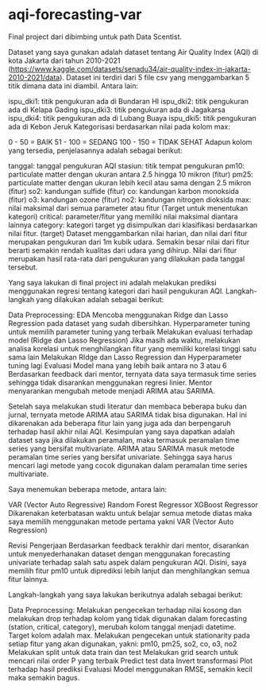 # aqi-forecasting-var
Final project dari dibimbing untuk path Data Scentist.

Dataset yang saya gunakan adalah dataset tentang Air Quality Index (AQI) di kota Jakarta dari tahun 2010-2021 (https://www.kaggle.com/datasets/senadu34/air-quality-index-in-jakarta-2010-2021/data). Dataset ini terdiri dari 5 file csv yang menggambarkan 5 titik dimana data ini diambil. Antara lain:

ispu_dki1: titik pengukuran ada di Bundaran HI
ispu_dki2: titik pengukuran ada di Kelapa Gading
ispu_dki3: titik pengukuran ada di Jagakarsa
ispu_dki4: titik pengukuran ada di Lubang Buaya
ispu_dki5: titik pengukuran ada di Kebon Jeruk
Kategorisasi berdasarkan nilai pada kolom max:

0 - 50 = BAIK
51 - 100 = SEDANG
100 - 150 = TIDAK SEHAT
Adapun kolom yang tersedia, penjelasannya adalah sebagai berikut:

tanggal: tanggal pengukuran AQI
stasiun: titik tempat pengukuran
pm10: particulate matter dengan ukuran antara 2.5 hingga 10 mikron (fitur)
pm25: particulate matter dengan ukuran lebih kecil atau sama dengan 2.5 mikron (fitur)
so2: kandungan sulfide (fitur)
co: kandungan karbon monoksida (fitur)
o3: kandungan ozone (fitur)
no2: kandungan nitrogen dioksida
max: nilai maksimal dari semua parameter atau fitur (Target untuk menentukan kategori)
critical: parameter/fitur yang memiliki nilai maksimal diantara lainnya
category: kategori target yg disimpulkan dari klasifikasi berdasarkan nilai fitur. (target)
Dataset menggambarkan nilai harian, dan nilai dari fitur merupakan pengukuran dari 1m kubik udara. Semakin besar nilai dari fitur berarti semakin rendah kualitas dari udara yang dihirup. Nilai dari fitur merupakan hasil rata-rata dari pengukuran yang dilakukan pada tanggal tersebut.

Yang saya lakukan di final project ini adalah melakukan prediksi menggunakan regresi tentang kategori dari hasil pengukuran AQI. Langkah-langkah yang dilakukan adalah sebagai berikut:

Data Preprocessing:
EDA
Mencoba menggunakan Ridge dan Lasso Regression pada dataset yang sudah dibersihkan. Hyperparameter tuning untuk memilih parameter tuning yang terbaik
Melakukan evaluasi terhadap model (Ridge dan Lasso Regression)
Jika masih ada waktu, melakukan analisa korelasi untuk menghilangkan fitur yang memiliki korelasi tinggi satu sama lain
Melakukan RIdge dan Lasso Regression dan Hyperparameter tuning lagi
Evaluasi Model mana yang lebih baik antara no 3 atau 6
Berdasarkan feedback dari mentor, ternyata data saya termasuk time series sehingga tidak disarankan menggunakan regresi linier. Mentor menyarankan mengubah metode menjadi ARIMA atau SARIMA.

Setelah saya melakukan studi literatur dan membaca beberapa buku dan jurnal, ternyata metode ARIMA atau SARIMA tidak bisa digunakan. Hal ini dikarenakan ada beberapa fitur lain yang juga ada dan berpengaruh terhadap hasil akhir nilai AQI. Kesimpulan yang saya dapatkan adalah dataset saya jika dilakukan peramalan, maka termasuk peramalan time series yang bersifat multivariate. ARIMA atau SARIMA masuk metode peramalan time series yang bersifat univariate. Sehingga saya harus mencari lagi metode yang cocok digunakan dalam peramalan time series multivariate.

Saya menemukan beberapa metode, antara lain:

VAR (Vector Auto Regressive)
Random Forest Regressor
XGBoost Regressor
Dikarenakan keterbatasan waktu untuk belajar semua metode diatas maka saya memilih menggunakan metode pertama yakni VAR (Vector Auto Regression)

Revisi Pengerjaan Berdasarkan feedback terakhir dari mentor, disarankan untuk menyederhanakan dataset dengan menggunakan forecasting univariate terhadap salah satu aspek dalam pengukuran AQI. Disini, saya memilih fitur pm10 untuk diprediksi lebih lanjut dan menghilangkan semua fitur lainnya.

Langkah-langkah yang saya lakukan berikutnya adalah sebagai berikut:

Data Preprocessing: Melakukan pengecekan terhadap nilai kosong dan melakukan drop terhadap kolom yang tidak digunakan dalam forecasting (station, critical, category), merubah kolom tanggal menjadi datetime. Target kolom adalah max.
Melakukan pengecekan untuk stationarity pada setiap fitur yang akan digunakan, yakni: pm10, pm25, so2, co, o3, no2
Melakukan split untuk data train dan test
Melakukan grid search untuk mencari nilai order P yang terbaik
Predict test data
Invert transformasi
Plot terhadap hasil prediksi
Evaluasi Model menggunakan RMSE, semakin kecil maka semakin bagus.
